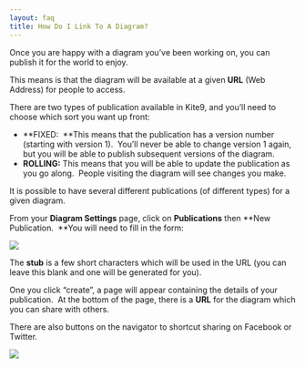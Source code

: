 ```yaml
---
layout: faq
title: How Do I Link To A Diagram?
---
```


Once you are happy with a diagram you’ve been working on, you can
publish it for the world to enjoy.  

  

This means is that the diagram will be available at a given **URL** (Web
Address) for people to access.  

  

There are two types of publication available in Kite9, and you’ll need
to choose which sort you want up front:

  

-   **FIXED:  **This means that the publication has a version number
    (starting with version 1).  You’ll never be able to change version 1
    again, but you will be able to publish subsequent versions of
    the diagram.
-   **ROLLING:** This means that you will be able to update the
    publication as you go along.  People visiting the diagram will see
    changes you make.

  

It is possible to have several different publications (of different
types) for a given diagram.

  

From your **Diagram Settings** page, click on **Publications** then
**New Publication.  **You will need to fill in the form:

  

![](publication_1.png)

The **stub** is a few short characters which will be used in the URL
(you can leave this blank and one will be generated for you).

  

One you click “create”, a page will appear containing the details of
your publication.  At the bottom of the page, there is a **URL** for the
diagram which you can share with others. 

  

There are also buttons on the navigator to shortcut sharing on Facebook
or Twitter.

  

![](publication_3.png)

  

  

  

  

  


